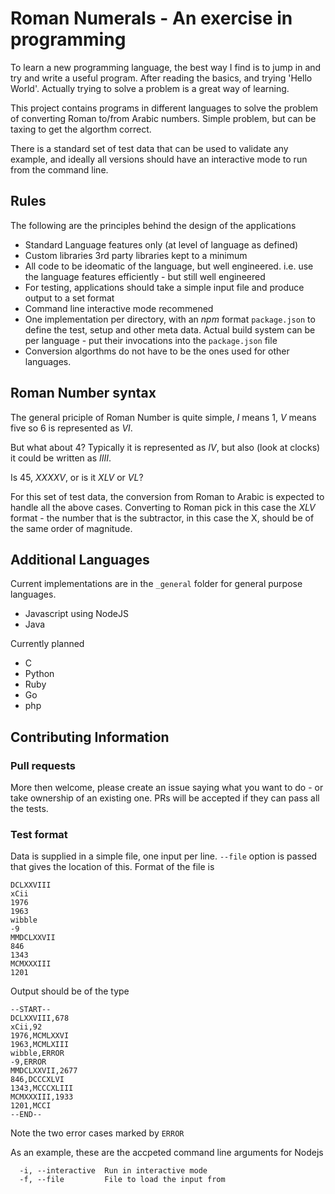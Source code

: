 
# Roman Numerals - An exercise in programming

To learn a new programming language, the best way I find is to jump in and try and write a useful program.
After reading the basics, and trying 'Hello World'.  Actually trying to solve a problem is a great way of learning.

This project contains programs in different languages to solve the problem of converting Roman to/from Arabic numbers. Simple problem, but can be taxing to get the algorthm correct. 

There is a standard set of test data that can be used to validate any example, and ideally all versions should have an interactive mode to run from the command line. 

## Rules

The following are the principles behind the design of the applications

- Standard Language features only (at level of language as defined)
- Custom libraries 3rd party libraries kept to a minimum
- All code to be ideomatic of the language, but well engineered. i.e. use the language features efficiently - but still well engineered
- For testing, applications should take a simple input file and produce output to a set format
- Command line interactive mode recommened
- One implementation per directory, with an *npm* format `package.json` to define the test, setup and other meta data. Actual build system can be per language - put their invocations into the `package.json` file
- Conversion algorthms do not have to be the ones used for other languages.

## Roman Number syntax

The general priciple of Roman Number is quite simple, *I* means 1, *V* means five so 6 is represented as *VI*.

But what about 4? Typically it is represented as *IV*, but also (look at clocks) it could be written as *IIII*.

Is 45, *XXXXV*, or is it *XLV* or *VL*?  

For this set of test data, the conversion from Roman to Arabic is expected to handle all the above cases. Converting to Roman pick in this case the *XLV* format - the number that is the subtractor, in this case the X, should be of the same order of magnitude.  

## Additional Languages

Current implementations are in the `_general` folder for general purpose languages.

- Javascript using NodeJS 
- Java

Currently planned

- C
- Python
- Ruby
- Go
- php


## Contributing Information

### Pull requests
More then welcome, please create an issue saying what you want to do - or take ownership of an existing one. 
PRs will be accepted if they can pass all the tests. 

### Test format
Data is supplied in a simple file, one input per line. `--file` option is passed that gives the location of this. Format of the file is 

```
DCLXXVIII
xCii
1976
1963
wibble
-9
MMDCLXXVII
846
1343
MCMXXXIII
1201
```

Output should be of the type
```
--START--
DCLXXVIII,678
xCii,92
1976,MCMLXXVI
1963,MCMLXIII
wibble,ERROR
-9,ERROR
MMDCLXXVII,2677
846,DCCCXLVI
1343,MCCCXLIII
MCMXXXIII,1933
1201,MCCI
--END--
```

Note the two error cases marked by `ERROR`

As an example, these are the accpeted command line arguments for Nodejs
```
  -i, --interactive  Run in interactive mode
  -f, --file         File to load the input from
```
